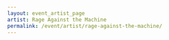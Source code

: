 ```yaml
---
layout: event_artist_page
artist: Rage Against the Machine
permalink: /event/artist/rage-against-the-machine/
---
```



